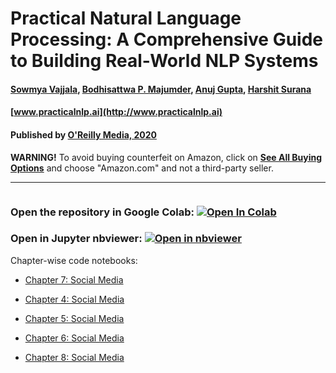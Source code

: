 # Practical Natural Language Processing: A Comprehensive Guide to Building Real-World NLP Systems
#### [Sowmya Vajjala](https://www.linkedin.com/in/sowmya-vajjala-2a38734/), [Bodhisattwa P. Majumder](http://www.majumderb.com/), [Anuj Gupta](https://www.linkedin.com/in/anujgupta-82/), [Harshit Surana](http://harshitsurana.com/)
#### [www.practicalnlp.ai](http://www.practicalnlp.ai)
#### Published by [O'Reilly Media, 2020](http://shop.oreilly.com/product/0636920262329.do)

**WARNING!** To avoid buying counterfeit on Amazon, click on **[See All Buying Options](https://www.amazon.com/gp/offer-listing/1492054054/)** and choose "Amazon.com" and not a third-party seller.

-----------------------------------------------------------------------------------

![[](http://check-server.in/book/images/book.png)](http://practicalnlp.ai)

### Open the  repository in Google Colab: [![Open In Colab](https://colab.research.google.com/assets/colab-badge.svg)](https://colab.research.google.com/github/practical-nlp/practical-nlp/blob/master)

### Open in Jupyter nbviewer: [![Open in nbviewer](https://user-images.githubusercontent.com/2791223/29387450-e5654c72-8294-11e7-95e4-090419520edb.png)](https://nbviewer.jupyter.org/github/practical-nlp/practical-nlp/tree/master/)

Chapter-wise code notebooks:

  * [Chapter 7: Social Media](https://github.com/practical-nlp/practical-nlp/tree/master/Ch3) 

  * [Chapter 4: Social Media](https://github.com/practical-nlp/practical-nlp/tree/master/Ch4) 
  
  * [Chapter 5: Social Media](https://github.com/practical-nlp/practical-nlp/tree/master/Ch5) 
  
  * [Chapter 6: Social Media](https://github.com/practical-nlp/practical-nlp/tree/master/Ch6) 
  
  * [Chapter 8: Social Media](https://github.com/practical-nlp/practical-nlp/tree/master/Ch7) 


